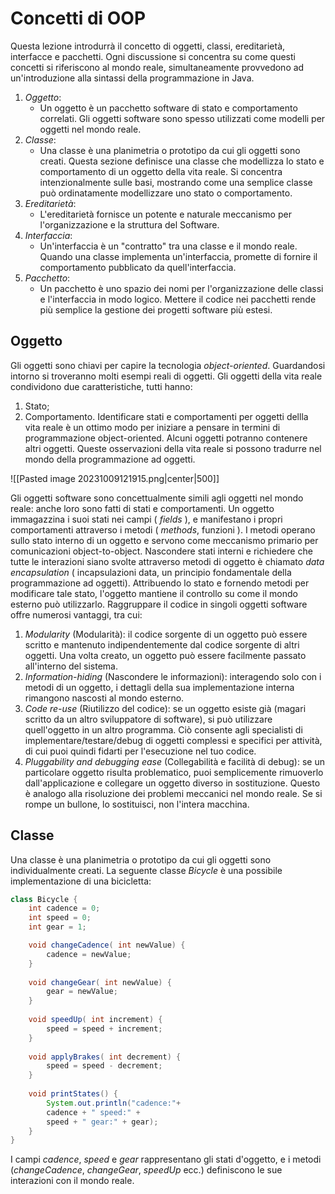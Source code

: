 # Concetti di OOP
Questa lezione introdurrà il concetto di oggetti, classi, ereditarietà, interfacce e pacchetti. Ogni discussione si concentra su come questi concetti si riferiscono al mondo reale, simultaneamente provvedono ad un'introduzione alla sintassi della programmazione in Java.
1. *Oggetto*:
	- Un oggetto è un pacchetto software di stato e comportamento correlati. Gli oggetti software sono spesso utilizzati come modelli per oggetti nel mondo reale. 
2. *Classe*:
	- Una classe è una planimetria o prototipo da cui gli oggetti sono creati. Questa sezione definisce una classe che modellizza lo stato e comportamento di un oggetto della vita reale. Si concentra intenzionalmente sulle basi, mostrando come una semplice classe può ordinatamente modellizzare uno stato o comportamento.
3. *Ereditarietà*:
	- L'ereditarietà fornisce un potente e naturale meccanismo per l'organizzazione e la struttura del Software. 
4. *Interfaccia*:
	- Un'interfaccia è un "contratto" tra una classe e il mondo reale. Quando una classe implementa un'interfaccia, promette di fornire il comportamento pubblicato da quell'interfaccia.
5. *Pacchetto*: 
	- Un pacchetto è uno spazio dei nomi per l'organizzazione delle classi e l'interfaccia in modo logico. Mettere il codice nei pacchetti rende più semplice la gestione dei progetti software più estesi.

## Oggetto
Gli oggetti sono chiavi per capire la tecnologia *object-oriented*. Guardandosi intorno si troveranno molti esempi reali di oggetti. Gli oggetti della vita reale condividono due caratteristiche, tutti hanno:
1. Stato;
2. Comportamento.
Identificare stati e comportamenti per oggetti dellla vita reale è un ottimo modo per iniziare a pensare in termini di programmazione object-oriented. Alcuni oggetti potranno contenere altri oggetti. Queste osservazioni della vita reale si possono tradurre nel mondo della programmazione ad oggetti.

![[Pasted image 20231009121915.png|center|500]]

Gli oggetti software sono concettualmente simili agli oggetti nel mondo reale: anche loro sono fatti di stati e comportamenti. Un oggetto immagazzina i suoi stati nei campi ( *fields* ), e manifestano i propri comportamenti attraverso i metodi ( *methods*, funzioni ). I metodi operano sullo stato interno di un oggetto e servono come meccanismo primario per comunicazioni object-to-object. Nascondere stati interni e richiedere che tutte le interazioni siano svolte attraverso metodi di oggetto è chiamato *data encapsulation* ( incapsulazioni data, un principio fondamentale della programmazione ad oggetti).
Attribuendo lo stato e fornendo metodi per modificare tale stato, l'oggetto mantiene il controllo su come il mondo esterno può utilizzarlo. 
Raggruppare il codice in singoli oggetti software offre numerosi vantaggi, tra cui:

1. *Modularity* (Modularità): il codice sorgente di un oggetto può essere scritto e mantenuto indipendentemente dal codice sorgente di altri oggetti. Una volta creato, un oggetto può essere facilmente passato all'interno del sistema.
2. *Information-hiding* (Nascondere le informazioni): interagendo solo con i metodi di un oggetto, i dettagli della sua implementazione interna rimangono nascosti al mondo esterno.
3. *Code re-use* (Riutilizzo del codice): se un oggetto esiste già (magari scritto da un altro sviluppatore di software), si può utilizzare quell'oggetto in un altro programma. Ciò consente agli specialisti di implementare/testare/debug di oggetti complessi e specifici per attività, di cui puoi quindi fidarti per l'esecuzione nel tuo codice.
4. *Pluggability and debugging ease* (Collegabilità e facilità di debug): se un particolare oggetto risulta problematico, puoi semplicemente rimuoverlo dall'applicazione e collegare un oggetto diverso in sostituzione. Questo è analogo alla risoluzione dei problemi meccanici nel mondo reale. Se si rompe un bullone, lo sostituisci, non l'intera macchina.

## Classe
Una classe è una planimetria o prototipo da cui gli oggetti sono individualmente creati.
La seguente classe *Bicycle* è una possibile implementazione di una bicicletta:
```java
class Bicycle {
	int cadence = 0;
	int speed = 0;
	int gear = 1;

	void changeCadence( int newValue) {
		cadence = newValue;
	}
	
	void changeGear( int newValue) {
		gear = newValue;
	}
	
	void speedUp( int increment) {
		speed = speed + increment;
	}
	
	void applyBrakes( int decrement) {
		speed = speed - decrement;
	}
	
	void printStates() {
		System.out.println("cadence:"+
		cadence + " speed:" +
		speed + " gear:" + gear);
	}
}
```
I campi *cadence*, *speed* e *gear* rappresentano gli stati d'oggetto, e i metodi (*changeCadence*, *changeGear*, *speedUp* ecc.) definiscono le sue interazioni con il mondo reale.